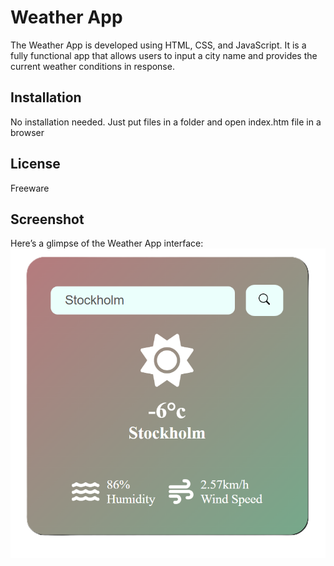 # Weather App

The Weather App is developed using HTML, CSS, and JavaScript. It is a fully functional app that allows users to input a city name and provides the current weather conditions in response.

## Installation

No installation needed. Just put files in a folder and open index.htm file in a browser

## License

Freeware

## Screenshot
Here’s a glimpse of the Weather App interface:
<br />
<img src="./WeatherApp.png" alt="Weather App Screenshot" width="575">
